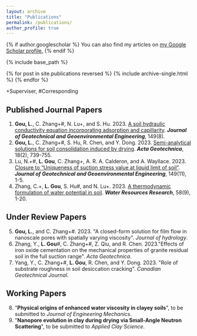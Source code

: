 ```yaml
---
layout: archive
title: "Publications"
permalink: /publications/
author_profile: true
---
```


{% if author.googlescholar %}
  You can also find my articles on <u><a href="{{author.googlescholar}}">my Google Scholar profile</a>.</u>
{% endif %}

{% include base_path %}

{% for post in site.publications reversed %}
  {% include archive-single.html %}
{% endfor %}

+Superviser, #Corresponding

## Published Journal Papers
1. **Gou, L.**, C. Zhang+#, N. Lu+, and S. Hu. 2023. [A soil hydraulic conductivity equation incorporating adsorption and
capillarity](https://doi.org/10.1061/JGGEFK.GTENG-11388). ***Journal of Geotechnical and Geoenvironmental Engineering***, 149(8).
2. **Gou, L.**, C. Zhang+#, S. Hu, R. Chen, and Y. Dong. 2023. [Semi-analytical solutions for soil consolidation induced by drying](https://doi.org/10.1007/s11440-022-01623-4). ***Acta Geotechnica***, 18(2), 739-755.
3. Lu, N.+#, **L. Gou**, C. Zhang+, A. R. A. Calderon, and A. Wayllace. 2023. [Closure to “Uniqueness of suction stress value at liquid limit of soil”](https://doi.org/10.1061/JGGEFK.GTENG-11798). ***Journal of Geotechnical and Geoenvironmental Engineering***, 149(11), 1-5.
4. Zhang, C.+, **L. Gou**, S. Hu#, and N. Lu+. 2023. [A thermodynamic formulation of water potential in soil](https://doi.org/10.1029/2022WR032369). ***Water Resources Research***, 58(9), 1-20.

## Under Review Papers
5. **Gou, L.**, and C. Zhang+#. 2023. "A closed-form solution for film flow in nanoscale pores with spatially varying
viscosity". *Journal of hydrology*.
6. Zhang, Y., **L. Gou**#, C. Zhang+#, Z. Qiu, and R. Chen. 2023."Effects of iron oxide cementation on the mechanical
properties of granite residual soil in the full suction range". *Acta Geotechnica*.
7. Yang, Y., C. Zhang+#, **L. Gou**, R. Chen, and Y. Dong. 2023. "Role of substrate roughness in soil desiccation cracking". *Canadian Geotechnical Journal*.

## Working Papers
8. "**Physical origins of enhanced water viscosity in clayey soils**", to be submitted to *Journal of Engineering Mechanics*.
9. "**Nanopore evolution in clay during drying via Small-Angle Neutron Scattering**", to be submitted to *Applied Clay Science*.
